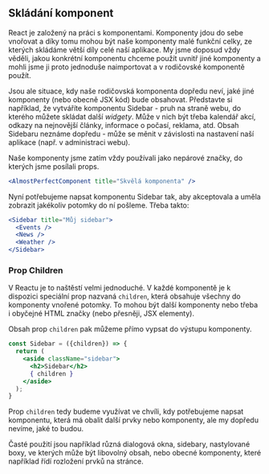 ## Skládání komponent

React je založený na práci s komponentami. Komponenty jdou do sebe vnořovat a díky tomu mohou být naše komponenty malé funkční celky, ze kterých skládáme větší díly celé naší aplikace. My jsme doposud vždy věděli, jakou konkrétní komponentu chceme použít uvnitř jiné komponenty a mohli jsme ji proto jednoduše naimportovat a v rodičovské komponentě použít.

Jsou ale situace, kdy naše rodičovská komponenta dopředu neví, jaké jiné komponenty (nebo obecně JSX kód) bude obsahovat. Představte si například, že vytváříte komponentu Sidebar - pruh na straně webu, do kterého můžete skládat další *widgety*. Může v nich být třeba kalendář akcí, odkazy na nejnovější články, informace o počasí, reklama, atd. Obsah Sidebaru neznáme dopředu - může se měnit v závislosti na nastavení naší aplikace (např. v administraci webu).

Naše komponenty jsme zatím vždy používali jako nepárové značky, do kterých jsme posílali props.

```jsx
<AlmostPerfectComponent title="Skvělá komponenta" />
```

Nyní potřebujeme napsat komponentu Sidebar tak, aby akceptovala a uměla zobrazit jakékoliv potomky do ní pošleme. Třeba takto:

```jsx
<Sidebar title="Můj sidebar">
  <Events />
  <News />
  <Weather />
</Sidebar>
```

### Prop Children

V Reactu je to naštěstí velmi jednoduché. V každé komponentě je k dispozici speciální prop nazvaná `children`, která obsahuje všechny do komponenty vnořené potomky. To mohou být další komponenty nebo třeba i obyčejné HTML značky (nebo přesněji, JSX elementy).

Obsah prop `children` pak můžeme přímo vypsat do výstupu komponenty.

```jsx
const Sidebar = ({children}) => {
  return (
    <aside className="sidebar">
      <h2>Sidebar</h2>
      { children }
    </aside>
  );
}
```

Prop `children` tedy budeme využívat ve chvíli, kdy potřebujeme napsat komponentu, která má obalit další prvky nebo komponenty, ale my dopředu nevíme, jaké to budou.

Časté použití jsou například různá dialogová okna, sidebary, nastylované boxy, ve kterých může být libovolný obsah, nebo obecné komponenty, které například řídí rozložení prvků na stránce.


